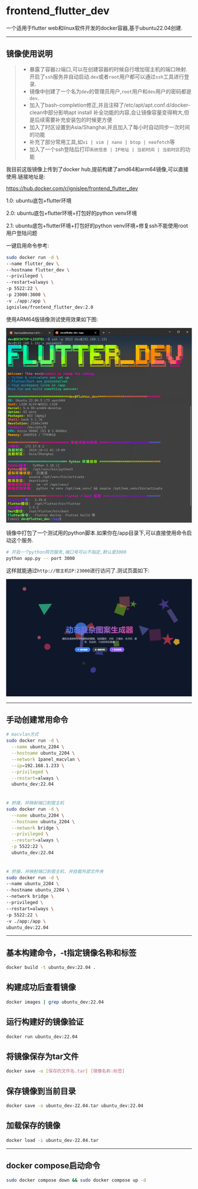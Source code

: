 # frontend_flutter_dev
一个适用于flutter web和linux软件开发的docker容器,基于ubuntu22.04创建.

------

## 镜像使用说明

> - 暴露了容器`22`端口,可以在创建容器的时候自行增加宿主机的端口映射.开启了`ssh`服务并自动启动.`dev`或者`root`用户都可以通过`ssh`工具进行登录.
> - 镜像中创建了一个名为`dev`的管理员用户,`root`用户和`dev`用户的密码都是`dev`.
> - 加入了bash-completion修正,并且注释了/etc/apt/apt.conf.d/docker-clean中部分影响apt install <tab> <tab>补全功能的内容,会让镜像容量变得稍大,但是后续需要补充安装包的时候更方便
> - 加入了时区设置到Asia/Shanghai,并且加入了每小时自动同步一次时间的功能
> - 补充了部分常用工具,如`vi | vim | nano | btop | neofetch`等
> - 加入了一个ssh登陆后打印`系统信息 | IP地址 | 当前时间 | 当前时区`的功能

我目前这版镜像上传到了docker hub,提前构建了amd64和arm64镜像,可以直接使用.链接地址是:

https://hub.docker.com/r/ignislee/frontend_flutter_dev

1.0: ubuntu底包+flutter环境

2.0: ubuntu底包+flutter环境+打包好的python venv环境

2.1: ubuntu底包+flutter环境+打包好的python venv环境+修复ssh不能使用root用户登陆问题


一键启用命令参考:

```bash
sudo docker run -d \
--name flutter_dev \
--hostname flutter_dev \
--privileged \
--restart=always \
-p 5522:22 \
-p 23000:3000 \
-v ./app:/app \
ignislee/frontend_flutter_dev:2.0
```

使用ARM64版镜像测试使用效果如下图:

![image-20251012011958723](./README.assets/image-20251012011958723.png)

镜像中打包了一个测试用的python脚本.如果你在/app目录下,可以直接使用命令启动这个服务.

```bash
# 开启一个python网页服务,端口号可以不指定,默认是3000
python app.py -- port 3000
```

这样就能通过`http://宿主机IP:23000`进行访问了.测试页面如下:

![image-20251012012511513](./README.assets/image-20251012012511513.png)

------

## 手动创建常用命令

```bash
# macvlan方式
sudo docker run -d \
  --name ubuntu_2204 \
  --hostname ubuntu_2204 \
  --network 1panel_macvlan \
  --ip=192.168.1.233 \
  --privileged \
  --restart=always \
  ubuntu_dev:22.04


# 桥接，并映射端口到宿主机
sudo docker run -d \
  --name ubuntu_2204 \
  --hostname ubuntu_2204 \
  --network bridge \
  --privileged \
  --restart=always \
  -p 5522:22 \
  ubuntu_dev:22.04


# 桥接，并映射端口到宿主机，并挂载外部文件夹
sudo docker run -d \
--name ubuntu_2204 \
--hostname ubuntu_2204 \
--network bridge \
--privileged \
--restart=always \
-p 5522:22 \
-v ./app:/app \
ubuntu_dev:22.04
```



------

## 基本构建命令，-t指定镜像名称和标签
```bash
docker build -t ubuntu_dev:22.04 .
```



## 构建成功后查看镜像
```bash
docker images | grep ubuntu_dev:22.04
```



## 运行构建好的镜像验证

```bash
docker run ubuntu_dev:22.04
```



## 将镜像保存为tar文件

```bash
docker save -o [保存的文件名.tar] [镜像名称:标签]
```



## 保存镜像到当前目录

```bash
docker save -o ubuntu_dev-22.04.tar ubuntu_dev:22.04
```



## 加载保存的镜像

```bash
docker load -i ubuntu_dev-22.04.tar
```



------

## docker compose启动命令

```bash
sudo docker compose down && sudo docker compose up -d
```

